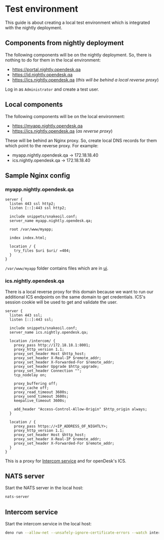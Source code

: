 # Test environment

This guide is about creating a local test environment which is integrated with
the nightly deployment.

## Components from nightly deployment

The following components will be on the nightly deployment. So, there is nothing
to do for them in the local environment:

- https://portal.nightly.opendesk.qa
- https://id.nightly.opendesk.qa
- https://ics.nightly.opendesk.qa (_this will be behind a local reverse proxy_)

Log in as `Administrator` and create a test user.

## Local components

The following components will be on the local environment:

- https://myapp.nightly.opendesk.qa
- https://ics.nightly.opendesk.qa (_as reverse proxy_)

These will be behind an Nginx proxy. So, create local DNS records for them which
point to the reverse proxy. For example:

- myapp.nightly.opendesk.qa -> 172.18.18.40
- ics.nightly.opendesk.qa -> 172.18.18.40

## Sample Nginx config

### myapp.nightly.opendesk.qa

```config
server {
  listen 443 ssl http2;
  listen [::]:443 ssl http2;

  include snippets/snakeoil.conf;
  server_name myapp.nightly.opendesk.qa;

  root /var/www/myapp;

  index index.html;

  location / {
    try_files $uri $uri/ =404;
  }
}
```

`/var/www/myapp` folder contains files which are in [ui](../ui).

### ics.nightly.opendesk.qa

There is a local reverse proxy for this domain because we want to run our
additional ICS endpoints on the same domain to get credentials. ICS's session
cookie will be used to get and validate the user.

```config
server {
  listen 443 ssl;
  listen [::]:443 ssl;

  include snippets/snakeoil.conf;
  server_name ics.nightly.opendesk.qa;

  location /intercom/ {
    proxy_pass http://172.18.18.1:8001;
    proxy_http_version 1.1;
    proxy_set_header Host $http_host;
    proxy_set_header X-Real-IP $remote_addr;
    proxy_set_header X-Forwarded-For $remote_addr;
    proxy_set_header Upgrade $http_upgrade;
    proxy_set_header Connection "";
    tcp_nodelay on;

    proxy_buffering off;
    proxy_cache off;
    proxy_read_timeout 3600s;
    proxy_send_timeout 3600s;
    keepalive_timeout 3600s;

    add_header "Access-Control-Allow-Origin" $http_origin always;
  }

  location / {
    proxy_pass https://<IP_ADDRESS_OF_NIGHTLY>;
    proxy_http_version 1.1;
    proxy_set_header Host $http_host;
    proxy_set_header X-Real-IP $remote_addr;
    proxy_set_header X-Forwarded-For $remote_addr;
  }
}
```

This is a proxy for [Intercom service](../intercom.ts) and for openDesk's ICS.

## NATS server

Start the NATS server in the local host:

```bash
nats-server
```

## Intercom service

Start the intercom service in the local host:

```bash
deno run --allow-net --unsafely-ignore-certificate-errors --watch intercom.ts
```
